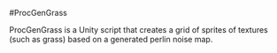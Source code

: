 #ProcGenGrass

ProcGenGrass is a Unity script that creates a grid of sprites of textures (such as grass) based on a generated perlin noise map. 
